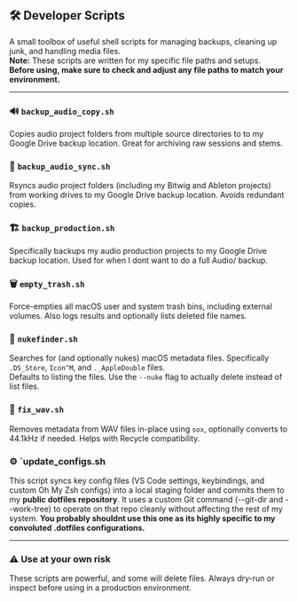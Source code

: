 ## 🛠️ Developer Scripts

A small toolbox of useful shell scripts for managing backups, cleaning up junk, and handling media files.  
**Note:** These scripts are written for my specific file paths and setups.  
 **Before using, make sure to check and adjust any file paths to match your environment.**

---

### 🔊 `backup_audio_copy.sh`
Copies audio project folders from multiple source directories to  to my Google Drive backup location. Great for archiving raw sessions and stems.

### 🔁 `backup_audio_sync.sh`
Rsyncs audio project folders (including my Bitwig and Ableton projects) from working drives to my Google Drive backup location. Avoids redundant copies.

### 🏗️ `backup_production.sh`
Specifically backups my audio production projects  to my Google Drive backup location. Used for when I dont want to do a full Audio/ backup.

### 🗑️ `empty_trash.sh`
Force-empties all macOS user and system trash bins, including external volumes. Also logs results and optionally lists deleted file names.

### 🧹 `nukefinder.sh`
Searches for (and optionally nukes) macOS metadata files. Specifically `.DS_Store`, `Icon^M`, and `._AppleDouble` files.  
Defaults to listing the files. Use the `--nuke` flag to actually delete instead of list files.

### 🔧 `fix_wav.sh`
Removes metadata from WAV files in-place using `sox`, optionally converts to 44.1kHz if needed. Helps with Recycle compatibility.

### ⚙️ `**update_configs.sh**
This script syncs key config files (VS Code settings, keybindings, and custom Oh My Zsh configs) into a local staging folder and commits them to my **public dotfiles repository**. It uses a custom Git command (--git-dir and --work-tree) to operate on that repo cleanly without affecting the rest of my system. **You probably shouldnt use this one as its highly specific to my convoluted .dotfiles configurations.**

------

### ⚠️ Use at your own risk  
These scripts are powerful, and some will delete files. Always dry-run or inspect before using in a production environment.